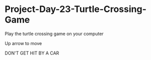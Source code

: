 # Project-Day-23-Turtle-Crossing-Game

Play the turtle crossing game on your computer

Up arrow to move

DON'T GET HIT BY A CAR

